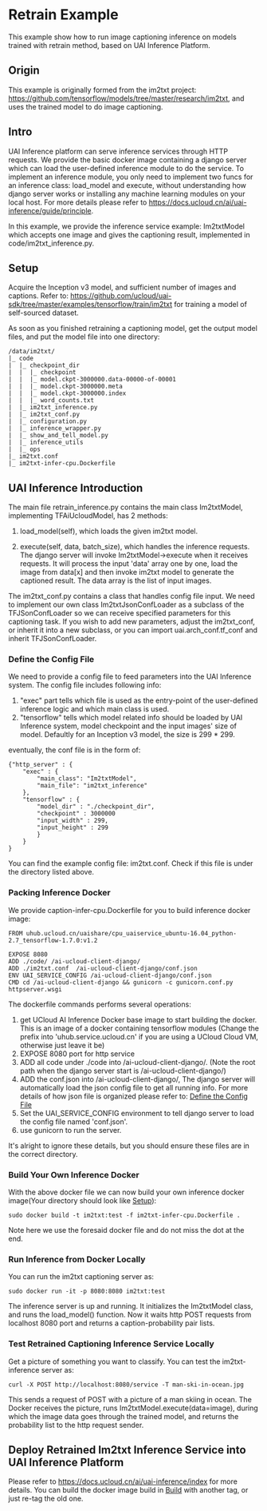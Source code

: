 # Retrain Example
This example show how to run image captioning inference on models trained with retrain method, based on UAI Inference Platform.

## Origin
This example is originally formed from the im2txt project: 
https://github.com/tensorflow/models/tree/master/research/im2txt, and uses the trained model to do image captioning. 

## Intro
UAI Inference platform can serve inference services through HTTP requests. We provide the basic docker image containing a django server which can load the user-defined inference module to do the service. To implement an inference module, you only need to implement two funcs for an inference class: load_model and execute, without understanding how django server works or installing any machine learning modules on your local host. For more details please refer to https://docs.ucloud.cn/ai/uai-inference/guide/principle.

In this example, we provide the inference service example: Im2txtModel which accepts one image and gives the captioning result, implemented in code/im2txt_inference.py.

## Setup
Acquire the Inception v3 model, and sufficient number of images and captions. Refer to: https://github.com/ucloud/uai-sdk/tree/master/examples/tensorflow/train/im2txt for training a model of self-sourced dataset.

As soon as you finished retraining a captioning model, get the output model files, and put the model file into one directory:

	/data/im2txt/
	|_ code
	|  |_ checkpoint_dir
	|  |  |_ checkpoint
	|  |  |_ model.ckpt-3000000.data-00000-of-00001
	|  |  |_ model.ckpt-3000000.meta
	|  |  |_ model.ckpt-3000000.index
	|  |  |_ word_counts.txt
	|  |_ im2txt_inference.py
	|  |_ im2txt_conf.py
	|  |_ configuration.py
	|  |_ inference_wrapper.py
	|  |_ show_and_tell_model.py
	|  |_ inference_utils
	|  |_ ops
	|_ im2txt.conf
	|_ im2txt-infer-cpu.Dockerfile

## UAI Inference Introduction
The main file retrain_inference.py contains the main class Im2txtModel, implementing TFAiUcloudModel, has 2 methods:

1. load_model(self), which loads the given im2txt model. 

2. execute(self, data, batch_size), which handles the inference requests. The django server will invoke Im2txtModel->execute when it receives requests. It will process the input 'data' array one by one, load the image from data[x] and then invoke im2txt model to generate the captioned result. The data array is the list of input images. 

The im2txt_conf.py contains a class that handles config file input. We need to implement our own class Im2txtJsonConfLoader as a subclass of the TFJSonConfLoader so we can receive specified parameters for this captioning task. If you wish to add new parameters, adjust the im2txt_conf, or inherit it into a new subclass, or you can import uai.arch_conf.tf_conf and inherit TFJSonConfLoader.

### Define the Config File
We need to provide a config file to feed parameters into the UAI Inference system. The config file includes following info:

1. "exec" part tells which file is used as the entry-point of the user-defined inference logic and which main class is used. 
2. "tensorflow" tells which model related info should be loaded by UAI Inference system, model checkpoint and the input images' size of model. Defaultly for an Inception v3 model, the size is 299 * 299.

eventually, the conf file is in the form of:
	
	{"http_server" : {
		"exec" : {
			"main_class": "Im2txtModel",
			"main_file": "im2txt_inference"
		},
		"tensorflow" : {
			"model_dir" : "./checkpoint_dir",
			"checkpoint" : 3000000
			"input_width" : 299,
			"input_height" : 299
			}
		}
	}

You can find the example config file: im2txt.conf. Check if this file is under the directory listed above.

### Packing Inference Docker
We provide caption-infer-cpu.Dockerfile for you to build inference docker image:

	FROM uhub.ucloud.cn/uaishare/cpu_uaiservice_ubuntu-16.04_python-2.7_tensorflow-1.7.0:v1.2

	EXPOSE 8080
	ADD ./code/ /ai-ucloud-client-django/
	ADD ./im2txt.conf  /ai-ucloud-client-django/conf.json
	ENV UAI_SERVICE_CONFIG /ai-ucloud-client-django/conf.json
	CMD cd /ai-ucloud-client-django && gunicorn -c gunicorn.conf.py httpserver.wsgi

The dockerfile commands performs several operations:
1. get UCloud AI Inference Docker base image to start building the docker. This is an image of a docker containing tensorflow modules (Change the prefix into 'uhub.service.ucloud.cn' if you are using a UCloud Cloud VM, otherwise just leave it be)
2. EXPOSE 8080 port for http service
3. ADD all code under ./code into /ai-ucloud-client-django/. (Note the root path when the django server start is /ai-ucloud-client-django/)
4. ADD the conf.json into /ai-ucloud-client-django/, The django server will automatically load the json config file to get all running info. For more details of how json file is organized please refer to: [Define the Config File](#define-the-config-file)
5. Set the UAI_SERVICE_CONFIG environment to tell django server to load the config file named 'conf.json'.
6. use gunicorn to run the server.

It's alright to ignore these details, but you should ensure these files are in the correct directory.

### Build Your Own Inference Docker
With the above docker file we can now build your own inference docker image(Your directory should look like [Setup](#setup)):

	sudo docker build -t im2txt:test -f im2txt-infer-cpu.Dockerfile .

Note here we use the foresaid docker file and do not miss the dot at the end.

### Run Inference from Docker Locally
You can run the im2txt captioning server as:

	sudo docker run -it -p 8080:8080 im2txt:test

The inference server is up and running. It initializes the Im2txtModel class, and runs the load_model() function. Now it waits http POST requests from localhost 8080 port and returns a caption-probability pair lists.

### Test Retrained Captioning Inference Service Locally
Get a picture of something you want to classify. You can test the im2txt-inference server as:

	curl -X POST http://localhost:8080/service -T man-ski-in-ocean.jpg

This sends a request of POST with a picture of a man skiing in ocean. The Docker receives the picture, runs Im2txtModel.execute(data=image), during which the image data goes through the trained model, and returns the probability list to the http request sender.

## Deploy Retrained Im2txt Inference Service into UAI Inference Platform
Please refer to https://docs.ucloud.cn/ai/uai-inference/index for more details. You can build the docker image build in [Build](#build-your-own-inference-docker) with another tag, or just re-tag the old one.
